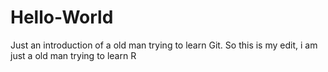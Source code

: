 # Hello-World
Just an introduction of a old man trying to learn Git.
So this is my edit, i am just a old man trying to learn R
